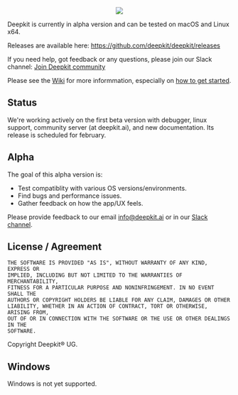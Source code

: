 
<p align="center">
 <img src="https://raw.githubusercontent.com/deepkit/deepkit/master/deepkit-vertical.png" />
</p>

Deepkit is currently in alpha version and can be tested on macOS and Linux x64.

Releases are available here: https://github.com/deepkit/deepkit/releases

If you need help, got feedback or any questions, please join our Slack channel: [Join Deepkit community](https://join.slack.com/t/deepkitcommunity/shared_invite/enQtODA5MTE0NDg5NDExLTkyZjBkZTZkYjRjZWZjMTFjYjcwNmZhZDFiNTliOWUxZmFjZWE1Y2RmNDBhNmI3MTM5NmFkZDg2YzBiNTZlNDc)

Please see the [Wiki](https://github.com/deepkit/deepkit/wiki) for more informmation, especially on [how to get started](https://github.com/deepkit/deepkit/wiki/Get-started).

## Status

We're working actively on the first beta version with debugger, linux support, community server (at deepkit.ai), and new documentation. Its release is scheduled for february.

## Alpha

The goal of this alpha version is:

 - Test compatiblity with various OS versions/environments.
 - Find bugs and performance issues.
 - Gather feedback on how the app/UX feels.

Please provide feedback to our email info@deepkit.ai or in our [Slack channel](https://join.slack.com/t/deepkitcommunity/shared_invite/enQtODA5MTE0NDg5NDExLTkyZjBkZTZkYjRjZWZjMTFjYjcwNmZhZDFiNTliOWUxZmFjZWE1Y2RmNDBhNmI3MTM5NmFkZDg2YzBiNTZlNDc).

## License / Agreement

```
THE SOFTWARE IS PROVIDED "AS IS", WITHOUT WARRANTY OF ANY KIND, EXPRESS OR
IMPLIED, INCLUDING BUT NOT LIMITED TO THE WARRANTIES OF MERCHANTABILITY,
FITNESS FOR A PARTICULAR PURPOSE AND NONINFRINGEMENT. IN NO EVENT SHALL THE
AUTHORS OR COPYRIGHT HOLDERS BE LIABLE FOR ANY CLAIM, DAMAGES OR OTHER
LIABILITY, WHETHER IN AN ACTION OF CONTRACT, TORT OR OTHERWISE, ARISING FROM,
OUT OF OR IN CONNECTION WITH THE SOFTWARE OR THE USE OR OTHER DEALINGS IN THE
SOFTWARE.
```

Copyright Deepkit® UG.

## Windows

Windows is not yet supported.
